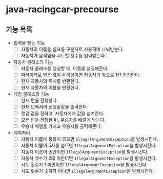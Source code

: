 # java-racingcar-precourse

## 기능 목록

- 입력을 받는 기능
  - [ ] 자동차의 이름을 쉼표를 구분자로 사용하여 나눠받는다.
  - [ ] 자동차가 움직임을 시도할 횟수를 입력받는다.
- 자동차 클래스의 기능
  - [ ] 자동차 클래스를 생성할 때, 이름을 설정해준다.
  - [ ] 파라미터로 받은 값이 4 이상이면 자동차가 앞으로 1칸 전진한다.
  - [ ] 현재 자동차의 위치를 반환한다.
  - [ ] 현재 자동차의 이름을 반환한다.
- 게임 클래스의 기능
  - [ ] 현재 턴을 진행한다.
  - [ ] 현재 턴에서의 진행상황을 출력한다.
  - [ ] 랜덤 값을 정하고, 자동차에게 값을 넘겨준다.
  - [ ] 모든 턴을 진행한 뒤, 우승자를 배열에 담는다.
  - [ ] 우승자 배열을 가지고 우승자를 출력해준다.
- 예외처리
  - [ ] 자동차 이름에 중복이 있으면 `IllegalArgumentException`을 발생시킨다.
  - [ ] 자동차 이름이 5자를 넘으면 `IllegalArgumentException`을 발생시킨다.
  - [ ] 자동차 이름이 빈칸이면 `IllegalArgumentException`을 발생시킨다.
  - [ ] 자동차 갯수가 2대 미만이면 `IllegalArgumentException`을 발생시킨다.
  - [ ] 시도 횟수가 1 미만이면 `IllegalArgumentException`을 발생시킨다.
  - [ ] 시도 횟수가 숫자가 아니면 `IllegalArgumentException`을 발생시킨다.